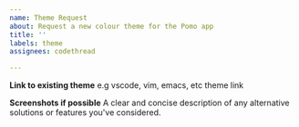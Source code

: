 ```yaml
---
name: Theme Request
about: Request a new colour theme for the Pomo app
title: ''
labels: theme
assignees: codethread

---
```


**Link to existing theme**
e.g vscode, vim, emacs, etc theme link

**Screenshots if possible**
A clear and concise description of any alternative solutions or features you've considered.
